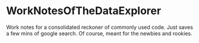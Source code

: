 # WorkNotesOfTheDataExplorer
Work notes for a consolidated reckoner of commonly used code. Just saves a few mins of google search. Of course, meant for the newbies and rookies. 
